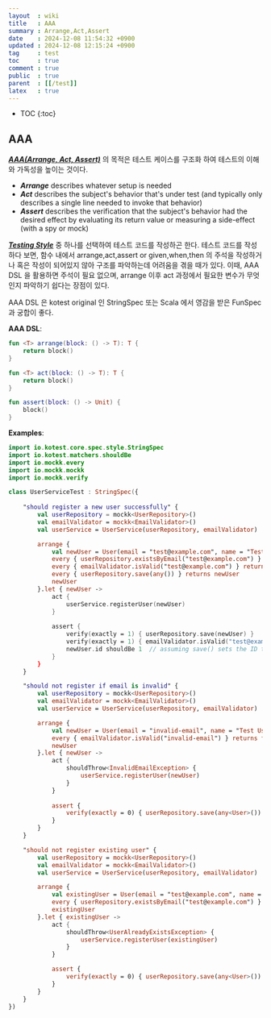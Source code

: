 ```yaml
---
layout  : wiki
title   : AAA
summary : Arrange,Act,Assert
date    : 2024-12-08 11:54:32 +0900
updated : 2024-12-08 12:15:24 +0900
tag     : test
toc     : true
comment : true
public  : true
parent  : [[/test]]
latex   : true
---
```

* TOC
{:toc}

## AAA

___[AAA(Arrange, Act, Assert)](https://automationpanda.com/2020/07/07/arrange-act-assert-a-pattern-for-writing-good-tests/)___ 의 목적은 테스트 케이스를 구조화 하여 테스트의 이해와 가독성을 높이는 것이다.

- ___Arrange___ describes whatever setup is needed
- ___Act___ describes the subject's behavior that's under test (and typically only describes a single line needed to invoke that behavior)
- ___Assert___ describes the verification that the subject's behavior had the desired effect by evaluating its return value or measuring a side-effect (with a spy or mock)

___[Testing Style](https://kotest.io/docs/framework/testing-styles.html)___ 중 하나를 선택하여 테스트 코드를 작성하곤 한다. 
테스트 코드를 작성하다 보면, 함수 내에서 arrange,act,assert or given,when,then 의 주석을 작성하거나 혹은 작성이 되어있지 않아 구조를 파악하는데 어려움을 겪을 때가 있다.
이때, AAA DSL 을 활용하면 주석이 필요 없으며, arrange 이후 act 과정에서 필요한 변수가 무엇인지 파악하기 쉽다는 장점이 있다.

AAA DSL 은 kotest original 인 StringSpec 또는 Scala 에서 영감을 받은 FunSpec 과 궁합이 좋다.

__AAA DSL__:

```kotlin
fun <T> arrange(block: () -> T): T {
    return block()
}

fun <T> act(block: () -> T): T {
    return block()
}

fun assert(block: () -> Unit) {
    block()
}
```

__Examples__:

```kotlin
import io.kotest.core.spec.style.StringSpec
import io.kotest.matchers.shouldBe
import io.mockk.every
import io.mockk.mockk
import io.mockk.verify

class UserServiceTest : StringSpec({
    
    "should register a new user successfully" {
        val userRepository = mockk<UserRepository>()
        val emailValidator = mockk<EmailValidator>()
        val userService = UserService(userRepository, emailValidator)

        arrange {
            val newUser = User(email = "test@example.com", name = "Test User")
            every { userRepository.existsByEmail("test@example.com") } returns false
            every { emailValidator.isValid("test@example.com") } returns true
            every { userRepository.save(any()) } returns newUser
            newUser
        }.let { newUser ->
            act {
                userService.registerUser(newUser)
            }
            
            assert {
                verify(exactly = 1) { userRepository.save(newUser) }
                verify(exactly = 1) { emailValidator.isValid("test@example.com") }
                newUser.id shouldBe 1  // assuming save() sets the ID to 1
            }
        }
    }

    "should not register if email is invalid" {
        val userRepository = mockk<UserRepository>()
        val emailValidator = mockk<EmailValidator>()
        val userService = UserService(userRepository, emailValidator)

        arrange {
            val newUser = User(email = "invalid-email", name = "Test User")
            every { emailValidator.isValid("invalid-email") } returns false
            newUser
        }.let { newUser ->
            act {
                shouldThrow<InvalidEmailException> {
                    userService.registerUser(newUser)
                }
            }
            
            assert {
                verify(exactly = 0) { userRepository.save(any<User>()) }
            }
        }
    }

    "should not register existing user" {
        val userRepository = mockk<UserRepository>()
        val emailValidator = mockk<EmailValidator>()
        val userService = UserService(userRepository, emailValidator)

        arrange {
            val existingUser = User(email = "test@example.com", name = "Existing User")
            every { userRepository.existsByEmail("test@example.com") } returns true
            existingUser
        }.let { existingUser ->
            act {
                shouldThrow<UserAlreadyExistsException> {
                    userService.registerUser(existingUser)
                }
            }

            assert {
                verify(exactly = 0) { userRepository.save(any<User>()) }
            }
        }
    }
})
```


